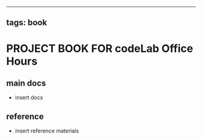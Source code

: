 
---
tags: book
---

PROJECT BOOK FOR codeLab Office Hours
===

main docs
---

- insert docs

reference
---

- insert reference materials

